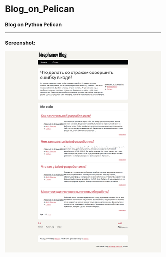 # Blog_on_Pelican
### Blog on Python Pelican

---
### Screenshot:
<p>
<img src="resources/Blog_on_Pelican.PNG"  title="Blog on Python Pelican" alt="Code editor" width="800"/>&nbsp;
</p>
